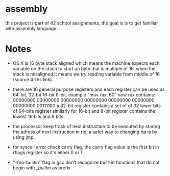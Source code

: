 # assembly
this project is part of 42 school assignments, the goal is  is to get familiar with assembly language.
# Notes
- OS X is 16 byte stack aligned which means the machine expects each variable on the stach
to start on byte that is multiple of 16. when the stack is misaligned it means we try
reading variable from middle of 16 (source 4-ths link).  

- there are 16 general purpose registers and each register can be used as 64-bit, 32-bit
16-bit 8-bit. example "mov rax, 60" now rax contains:
	00000000 00000000 00000000 00000000 00000000 00000000 00000000 00111100
a 32-bit register contains a set of of 32 lower bits of 64-bits register
similarly for 16-bit and 8-bit register contains the lowest 16 bits and 8 bits.

- the processor keep track of next instruction to be executed by storing the adress of next
instruction in rip. a safer way to changing rip is by using jmp. 

- for syscall error check carry flag, the carry flag value is the first bit in rflags register
so it's either 0 or 1. 

- "-fno-builtin" flag in gcc don't recognize built-in functions that do not begin with __builtin_ as prefix. 

